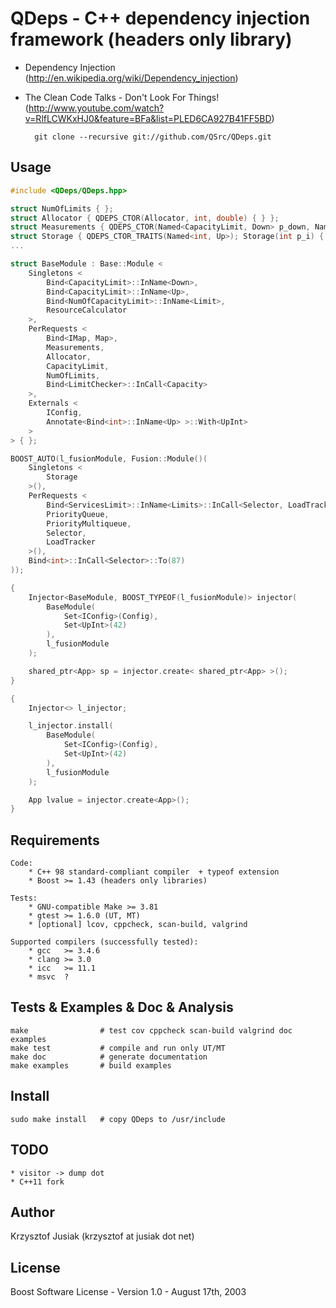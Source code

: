 QDeps - C++ dependency injection framework (headers only library)
================================
* Dependency Injection (http://en.wikipedia.org/wiki/Dependency_injection)
* The Clean Code Talks - Don't Look For Things!
  (http://www.youtube.com/watch?v=RlfLCWKxHJ0&feature=BFa&list=PLED6CA927B41FF5BD)

        git clone --recursive git://github.com/QSrc/QDeps.git

Usage
-----

``` C++
#include <QDeps/QDeps.hpp>

struct NumOfLimits { };
struct Allocator { QDEPS_CTOR(Allocator, int, double) { } };
struct Measurements { QDEPS_CTOR(Named<CapacityLimit, Down> p_down, Named<CapacityLimit, Up> p_up) { } };
struct Storage { QDEPS_CTOR_TRAITS(Named<int, Up>); Storage(int p_i) { } };
...

struct BaseModule : Base::Module <
    Singletons <
        Bind<CapacityLimit>::InName<Down>,
        Bind<CapacityLimit>::InName<Up>,
        Bind<NumOfCapacityLimit>::InName<Limit>,
        ResourceCalculator
    >,
    PerRequests <
        Bind<IMap, Map>,
        Measurements,
        Allocator,
        CapacityLimit,
        NumOfLimits,
        Bind<LimitChecker>::InCall<Capacity>
    >,
    Externals <
        IConfig,
        Annotate<Bind<int>::InName<Up> >::With<UpInt>
    >
> { };

BOOST_AUTO(l_fusionModule, Fusion::Module()(
    Singletons <
        Storage
    >(),
    PerRequests <
        Bind<ServicesLimit>::InName<Limits>::InCall<Selector, LoadTracker>,
        PriorityQueue,
        PriorityMultiqueue,
        Selector,
        LoadTracker
    >(),
    Bind<int>::InCall<Selector>::To(87)
));

{
    Injector<BaseModule, BOOST_TYPEOF(l_fusionModule)> injector(
        BaseModule(
            Set<IConfig>(Config),
            Set<UpInt>(42)
        ),
        l_fusionModule
    );

    shared_ptr<App> sp = injector.create< shared_ptr<App> >();
}

{
    Injector<> l_injector;

    l_injector.install(
        BaseModule(
            Set<IConfig>(Config),
            Set<UpInt>(42)
        ),
        l_fusionModule
    );

    App lvalue = injector.create<App>();
}

```
Requirements
------------
    Code:
        * C++ 98 standard-compliant compiler  + typeof extension
        * Boost >= 1.43 (headers only libraries)

    Tests:
        * GNU-compatible Make >= 3.81
        * gtest >= 1.6.0 (UT, MT)
        * [optional] lcov, cppcheck, scan-build, valgrind

    Supported compilers (successfully tested):
        * gcc   >= 3.4.6
        * clang >= 3.0
        * icc   >= 11.1
        * msvc  ?

Tests & Examples & Doc & Analysis
------------
    make                # test cov cppcheck scan-build valgrind doc examples
    make test           # compile and run only UT/MT
    make doc            # generate documentation
    make examples       # build examples

Install
------------
    sudo make install   # copy QDeps to /usr/include

TODO
------
    * visitor -> dump dot
    * C++11 fork

Author
------
Krzysztof Jusiak (krzysztof at jusiak dot net)

License
-------
Boost Software License - Version 1.0 - August 17th, 2003

